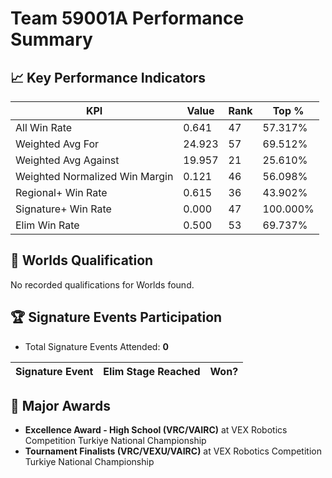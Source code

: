 # Team 59001A Performance Summary

## 📈 Key Performance Indicators
| KPI | Value | Rank | Top % |
| --- | ----- | ---- | ----- |
| All Win Rate | 0.641 | 47 | 57.317% |
| Weighted Avg For | 24.923 | 57 | 69.512% |
| Weighted Avg Against | 19.957 | 21 | 25.610% |
| Weighted Normalized Win Margin | 0.121 | 46 | 56.098% |
| Regional+ Win Rate | 0.615 | 36 | 43.902% |
| Signature+ Win Rate | 0.000 | 47 | 100.000% |
| Elim Win Rate | 0.500 | 53 | 69.737% |


## 🎯 Worlds Qualification
No recorded qualifications for Worlds found.

## 🏆 Signature Events Participation
- Total Signature Events Attended: **0**

| Signature Event | Elim Stage Reached | Won? |
|:----------------|:-------------------|:----|


## 🥇 Major Awards
- **Excellence Award - High School (VRC/VAIRC)** at VEX Robotics Competition Turkiye National Championship
- **Tournament Finalists (VRC/VEXU/VAIRC)** at VEX Robotics Competition Turkiye National Championship

